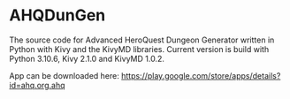 # AHQDunGen

The source code for Advanced HeroQuest Dungeon Generator written in Python with Kivy and the KivyMD libraries. Current version is build with Python 3.10.6, Kivy 2.1.0 and KivyMD 1.0.2.

App can be downloaded here: 
https://play.google.com/store/apps/details?id=ahq.org.ahq
